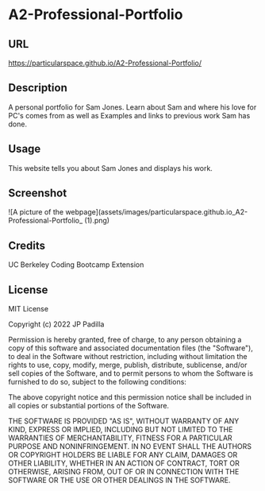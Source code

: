 # A2-Professional-Portfolio


## URL

https://particularspace.github.io/A2-Professional-Portfolio/

## Description

A personal portfolio for Sam Jones. Learn about Sam and where his love for PC's comes from as well as Examples and links to previous work Sam has done. 

## Usage

This website tells you about Sam Jones and displays his work.   

## Screenshot
![A picture of the webpage](assets/images/particularspace.github.io_A2-Professional-Portfolio_ (1).png)

## Credits
UC Berkeley Coding Bootcamp Extension

## License

MIT License

Copyright (c) 2022 JP Padilla

Permission is hereby granted, free of charge, to any person obtaining a copy of this software and associated documentation files (the "Software"), to deal in the Software without restriction, including without limitation the rights to use, copy, modify, merge, publish, distribute, sublicense, and/or sell copies of the Software, and to permit persons to whom the Software is furnished to do so, subject to the following conditions:

The above copyright notice and this permission notice shall be included in all copies or substantial portions of the Software.

THE SOFTWARE IS PROVIDED "AS IS", WITHOUT WARRANTY OF ANY KIND, EXPRESS OR IMPLIED, INCLUDING BUT NOT LIMITED TO THE WARRANTIES OF MERCHANTABILITY, FITNESS FOR A PARTICULAR PURPOSE AND NONINFRINGEMENT. IN NO EVENT SHALL THE AUTHORS OR COPYRIGHT HOLDERS BE LIABLE FOR ANY CLAIM, DAMAGES OR OTHER LIABILITY, WHETHER IN AN ACTION OF CONTRACT, TORT OR OTHERWISE, ARISING FROM, OUT OF OR IN CONNECTION WITH THE SOFTWARE OR THE USE OR OTHER DEALINGS IN THE SOFTWARE.